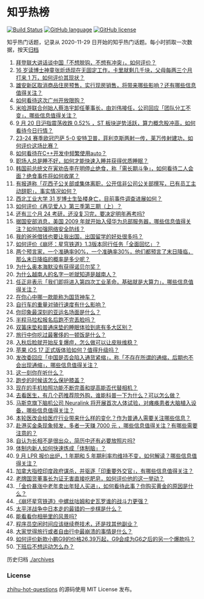 # 知乎热榜
[![Build Status](https://github.com/ToWeLong/zhihu-hot-questions/workflows/CI/badge.svg)](https://github.com/ToWeLong/zhihu-hot-questions/actions)
[![GitHub language](https://img.shields.io/badge/language-golang-orange.svg)](https://golang.org/)
[![GitHub license](https://img.shields.io/github/license/ToWeLong/zhihu-hot-questions)](https://github.com/ToWeLong/zhihu-hot-questions/blob/main/LICENSE)

知乎热门话题，记录从 2020-11-29 日开始的知乎热门话题。每小时抓取一次数据，按天[归档](./archives)

<!-- BEGIN -->

1. [拜登联大讲话谈中国「不想脱钩，不想有冲突」，如何评价？](https://www.zhihu.com/question/622916963)
1. [16 岁读博士神童张炘炀现在无固定工作，卡里就剩几千块，父母每两三个月打来 1 万，如何评价其现状？](https://www.zhihu.com/question/622927632)
1. [雄安新区取消商品住房预售，实行现房销售，将带来哪些影响？还有哪些信息值得关注？](https://www.zhihu.com/question/622942518)
1. [如何看待这次广州开放限购？](https://www.zhihu.com/question/622959007)
1. [米哈游联合创始人蔡浩宇卸任董事长，由刘伟接任，公司回应「团队分工不变」，哪些信息值得关注？](https://www.zhihu.com/question/622732741)
1. [9 月 20 日沪指震荡收跌 0.52% ，ST 板块逆势活跃，算力概念股冲高，如何看待今日行情？](https://www.zhihu.com/question/622897709)
1. [23-24 赛季欧冠巴萨 5-0 安特卫普，菲利克斯两射一传，莱万传射建功，如何评价这场比赛？](https://www.zhihu.com/question/622889313)
1. [如何看待在C++开发中频繁使用auto？](https://www.zhihu.com/question/622891583)
1. [职场人总是睡不好，如何才能快速入睡并获得优质睡眠？](https://www.zhihu.com/question/622196739)
1. [韩国前总统文在寅劝告李在明停止绝食，称「需长期斗争」，如何看待二人会面？绝食事件将如何收尾？](https://www.zhihu.com/question/622800206)
1. [有报道称「花西子公关部或集体离职，公开信非公司公关部撰写，已有员工主动辞职」，事实情况如何？](https://www.zhihu.com/question/622921699)
1. [西北工业大学 31 岁博士生坠楼身亡，目前事件调查进展如何？](https://www.zhihu.com/question/622793403)
1. [如何评价《再见爱人》第三季第三期（上）？](https://www.zhihu.com/question/622744069)
1. [还有三个月 24 考研，还没复习完，要决定明年再考吗?](https://www.zhihu.com/question/619979918)
1. [据国安部消息，美国 2009 年就开始入侵华为总部服务器，哪些信息值得关注？如何加强网络安全防线？](https://www.zhihu.com/question/622894042)
1. [我的爸爸借钱也要让我出国，出国留学的好处很多吗？](https://www.zhihu.com/question/613297867)
1. [如何评价《崩坏：星穹铁道》1.3版本同行任务「全面回忆」？](https://www.zhihu.com/question/622906460)
1. [两个预言家，一个准确率90%，一个准确率30%，他们都预言了末日降临，那么末日降临的概率是多少呢？](https://www.zhihu.com/question/60784695)
1. [为什么奥本海默没有获得诺贝尔奖？](https://www.zhihu.com/question/47051813)
1. [为什么越南人的名字一听就知道是越南人？](https://www.zhihu.com/question/560885591)
1. [任正非表示「我们即将进入第四次工业革命，基础就是大算力」，哪些信息值得关注？](https://www.zhihu.com/question/622848133)
1. [在你心中哪一款能称为国货神车？](https://www.zhihu.com/question/620650108)
1. [自行车的重量对骑行速度有什么影响？](https://www.zhihu.com/question/590690105)
1. [你印象最深刻的亚运名场面是什么？](https://www.zhihu.com/question/622233332)
1. [半程马拉松报名后跑不完丢脸吗？](https://www.zhihu.com/question/622154770)
1. [双簧床垫和普通床垫的睡眠体验到底有多大区别？](https://www.zhihu.com/question/622746380)
1. [旅行中你吃过最奢侈的一顿饭是什么？](https://www.zhihu.com/question/546475903)
1. [入秋后脸就开始反复爆痘，怎么做可以让皮肤维稳？](https://www.zhihu.com/question/622219394)
1. [苹果 iOS 17 正式版体验如何？值得升级吗？](https://www.zhihu.com/question/622686265)
1. [发改委回应「中国是否会陷入通货紧缩」，称「不存在所谓的通缩，后期也不会出现通缩」，哪些信息值得关注？](https://www.zhihu.com/question/622904373)
1. [这一刻你在听什么？](https://www.zhihu.com/question/618138765)
1. [跑步的时候该怎么保护膝盖？](https://www.zhihu.com/question/621648615)
1. [现在的手机拍照功能不断完善和提高能否代替相机？](https://www.zhihu.com/question/619375726)
1. [去看医生，有几个药推荐院外购，谁能科普一下为什么？可以怎么做？](https://www.zhihu.com/question/622930416)
1. [马斯克旗下脑机公司 Neuralink 将开展首次人体试验，对瘫痪患者大脑植入设备，哪些信息值得关注？](https://www.zhihu.com/question/622892778)
1. [本轮医改会给医疗行业带来什么样的变化？作为普通人需要关注哪些信息？](https://www.zhihu.com/question/622930653)
1. [赴港买金条现象频发，多者一天赚 7000 元 ，哪些信息值得关注？有哪些需要注意的？](https://www.zhihu.com/question/622935813)
1. [自认为长相不是很出众，简历中还有必要放照片吗?](https://www.zhihu.com/question/622554015)
1. [体制内新人如何快速炼成「体制脑」？](https://www.zhihu.com/question/622760499)
1. [9 月 LPR 报价出炉，1 年期和 5 年期利率均维持不变，如何解读？哪些信息值得关注？](https://www.zhihu.com/question/622896006)
1. [加拿大指控印度政府谋杀，并驱逐「印重要外交官」，有哪些信息值得关注？](https://www.zhihu.com/question/622726088)
1. [老牌国货董事长为证无害直接吃肥皂，如何评价他的这一举动？](https://www.zhihu.com/question/622931204)
1. [「金价暴涨中老年卖出年轻人买进」，如何看待此事？你购买黄金的原因是什么？](https://www.zhihu.com/question/622796636)
1. [《崩坏星穹铁道》中螺丝咕姆和史瓦罗谁的战斗力更强？](https://www.zhihu.com/question/622732887)
1. [太平洋战争中日本走的最错的一步棋是什么？](https://www.zhihu.com/question/622446982)
1. [能看看你相册里的风景吗?](https://www.zhihu.com/question/622475383)
1. [程序员空闲时间应该继续卷技术，还是找其他副业？](https://www.zhihu.com/question/613975022)
1. [大家觉得旅行或者自由行中最崩溃的事情是什么？](https://www.zhihu.com/question/620527816)
1. [如何评价新款小鹏G9的价格26.39万起，G9会成为G6之后的另一个爆款吗？](https://www.zhihu.com/question/622841483)
1. [下班后不想运动怎么办？](https://www.zhihu.com/question/618523899)

<!-- END -->

历史归档 [./archives](./archives)


### License
[zhihu-hot-questions](https://github.com/towelong/zhihu-hot-questions) 的源码使用 MIT License 发布。